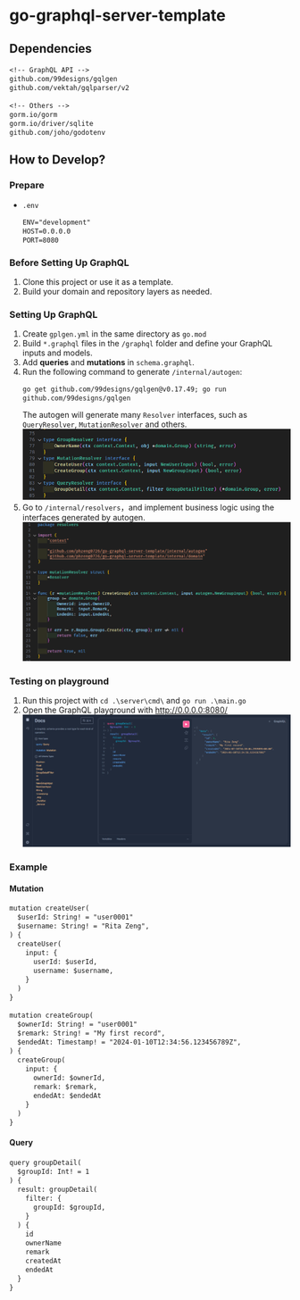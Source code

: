 # go-graphql-server-template

## Dependencies

```
<!-- GraphQL API -->
github.com/99designs/gqlgen
github.com/vektah/gqlparser/v2

<!-- Others -->
gorm.io/gorm
gorm.io/driver/sqlite
github.com/joho/godotenv
```

## How to Develop?

### Prepare

- `.env`

  ```
  ENV="development"
  HOST=0.0.0.0
  PORT=8080
  ```

### Before Setting Up GraphQL

1. Clone this project or use it as a template.
2. Build your domain and repository layers as needed.

### Setting Up GraphQL

1. Create `gplgen.yml` in the same directory as `go.mod`
2. Build `*.graphql` files in the `/graphql` folder and define your GraphQL inputs and models.
3. Add **queries** and **mutations** in `schema.graphql`.
4. Run the following command to generate `/internal/autogen`:
   ```powershell=
   go get github.com/99designs/gqlgen@v0.17.49; go run github.com/99designs/gqlgen
   ```
   The autogen will generate many `Resolver` interfaces, such as `QueryResolver`, `MutationResolver` and others.
   ![Resolvers by autogen](./screenshots/resolvers_by_autogen.png)
5. Go to `/internal/resolvers`，and implement business logic using the interfaces generated by autogen.
   ![MutationResolver implement](./screenshots/mutation_implement.png)

### Testing on playground

1. Run this project with `cd .\server\cmd\` and `go run .\main.go`
2. Open the GraphQL playground with http://0.0.0.0:8080/
   ![GraphQL playground](./screenshots/graphql_playground.png)

### Example

#### Mutation

```graphql=
mutation createUser(
  $userId: String! = "user0001"
  $username: String! = "Rita Zeng",
) {
  createUser(
    input: {
      userId: $userId,
      username: $username,
    }
  )
}

mutation createGroup(
  $ownerId: String! = "user0001"
  $remark: String! = "My first record",
  $endedAt: Timestamp! = "2024-01-10T12:34:56.123456789Z",
) {
  createGroup(
    input: {
      ownerId: $ownerId,
      remark: $remark,
      endedAt: $endedAt
    }
  )
}
```

#### Query

```graphql=
query groupDetail(
  $groupId: Int! = 1
) {
  result: groupDetail(
    filter: {
      groupId: $groupId,
    }
  ) {
    id
    ownerName
    remark
    createdAt
    endedAt
  }
}
```
